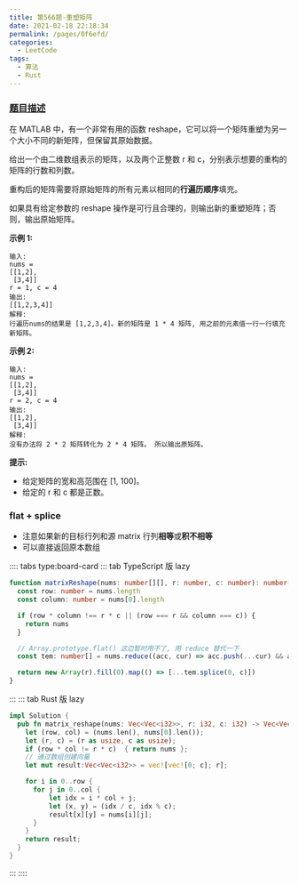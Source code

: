 ```yaml
---
title: 第566题-重塑矩阵
date: 2021-02-18 22:18:34
permalink: /pages/0f6efd/
categories:
  - LeetCode
tags:
  - 算法
  - Rust
---
```


### [题目描述](https://leetcode-cn.com/problems/reshape-the-matrix/)

在 <span class="span-shadow">MATLAB</span> 中，有一个非常有用的函数 <span class="span-shadow">reshape</span>，它可以将一个矩阵重塑为另一个大小不同的新矩阵，但保留其原始数据。

给出一个由二维数组表示的矩阵，以及两个正整数 <span class="span-shadow">r</span> 和 <span class="span-shadow">c</span>，分别表示想要的重构的矩阵的行数和列数。

重构后的矩阵需要将原始矩阵的所有元素以相同的**行遍历顺序**填充。

如果具有给定参数的 <span class="span-shadow">reshape</span> 操作是可行且合理的，则输出新的重塑矩阵；否则，输出原始矩阵。

<!-- more -->

**示例 1:**

```
输入:
nums =
[[1,2],
 [3,4]]
r = 1, c = 4
输出:
[[1,2,3,4]]
解释:
行遍历nums的结果是 [1,2,3,4]。新的矩阵是 1 * 4 矩阵, 用之前的元素值一行一行填充新矩阵。
```

**示例 2:**

```
输入:
nums =
[[1,2],
 [3,4]]
r = 2, c = 4
输出:
[[1,2],
 [3,4]]
解释:
没有办法将 2 * 2 矩阵转化为 2 * 4 矩阵。 所以输出原矩阵。
```

**提示:**

- 给定矩阵的宽和高范围在 <span class="span-shadow">[1, 100]</span>。
- 给定的 <span class="span-shadow">r</span> 和 <span class="span-shadow">c</span> 都是正数。

### flat + splice

- 注意如果新的目标行列和源 <span class="span-shadow">matrix</span> 行列**相等**或**积不相等**
- 可以直接返回原本数组

:::: tabs type:board-card
::: tab TypeScript 版 lazy

```TypeScript
function matrixReshape(nums: number[][], r: number, c: number): number[][] {
  const row: number = nums.length
  const column: number = nums[0].length

  if (row * column !== r * c || (row === r && column === c)) {
    return nums
  }

  // Array.prototype.flat() 这边暂时用不了, 用 reduce 替代一下
  const tem: number[] = nums.reduce((acc, cur) => acc.push(...cur) && acc, [])

  return new Array(r).fill(0).map(() => [...tem.splice(0, c)])
}
```

:::
::: tab Rust 版 lazy

```Rust
impl Solution {
  pub fn matrix_reshape(nums: Vec<Vec<i32>>, r: i32, c: i32) -> Vec<Vec<i32>> {
    let (row, col) = (nums.len(), nums[0].len());
    let (r, c) = (r as usize, c as usize);
    if (row * col != r * c)  { return nums };
    // 通过数组创建向量
    let mut result:Vec<Vec<i32>> = vec![vec![0; c]; r];

    for i in 0..row {
      for j in 0..col {
          let idx = i * col + j;
          let (x, y) = (idx / c, idx % c);
          result[x][y] = nums[i][j];
      }
    }
    return result;
  }
}
```

:::
::::
